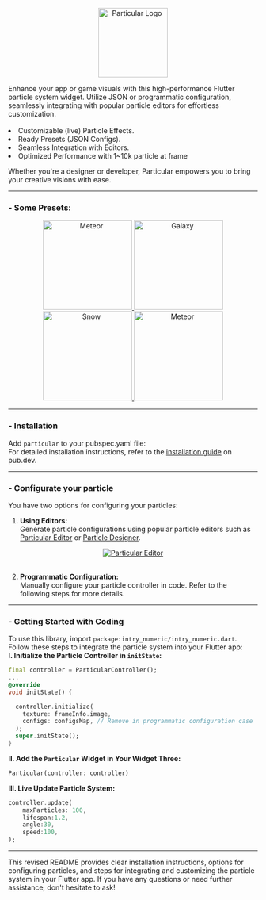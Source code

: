 <p align="center">
<img src="https://github.com/manjav/particular/raw/main/repo_files/logo.png" alt="Particular Logo" width="140" />
</p>
Enhance your app or game visuals with this high-performance Flutter particle system widget. Utilize JSON or programmatic configuration, seamlessly integrating with popular particle editors for effortless customization.  
<br>
<br>
<li>Customizable (live) Particle Effects.
<li>Ready Presets (JSON Configs).
<li>Seamless Integration with Editors.
<li>Optimized Performance with 1~10k particle at frame

Whether you're a designer or developer, Particular empowers you to bring your creative visions with ease.

---

### - Some Presets:

<a href="https://github.com/manjav/particular/raw/main/example/assets">
<p float="left" align="center">
   <img width="180" src="https://github.com/manjav/particular/raw/main/repo_files/example_meteor.gif" alt="Meteor">
   <img width="180" src="https://github.com/manjav/particular/raw/main/repo_files/example_galaxy.gif" alt="Galaxy">
   <img width="180" src="https://github.com/manjav/particular/raw/main/repo_files/example_snow.gif" alt="Snow">
   <img width="180" src="https://github.com/manjav/particular/raw/main/repo_files/example_firework.gif" alt="Meteor">
  </table>
</a>

---

### - Installation
Add `particular` to your pubspec.yaml file:  
For detailed installation instructions, refer to the [installation guide](https://pub.dev/packages/particular/install) on pub.dev.
<br>

---

### - Configurate your particle
You have two options for configuring your particles:
1. <b>Using Editors:</b>  
Generate particle configurations using popular particle editors such as [Particular Editor](https://manjav.github.io/particular/editor/web) or [Particle Designer](https://www.71squared.com/particledesigner).

<a href="https://manjav.github.io/particular/editor/web">
<p align="center"><img src="https://github.com/manjav/particular/raw/main/repo_files/editor.gif" alt="Particular Editor" /></p>
</a>
<br>

2. <b>Programmatic Configuration:</b>  
Manually configure your particle controller in code. Refer to the following steps for more details.

---

### - Getting Started with Coding
To use this library, import `package:intry_numeric/intry_numeric.dart`.<br>
Follow these steps to integrate the particle system into your Flutter app:<br>
<b>I. Initialize the Particle Controller in `initState`:</b>
``` dart
final controller = ParticularController();
...
@override
void initState() {

  controller.initialize(
    texture: frameInfo.image,
    configs: configsMap, // Remove in programmatic configuration case
  );
  super.initState();
}
```
<b>II. Add the `Particular` Widget in Your Widget Three:</b>
``` dart
Particular(controller: controller)
```

<b>III. Live Update Particle System:</b>
``` dart
controller.update(
    maxParticles: 100,
    lifespan:1.2,
    angle:30,
    speed:100,
);
```

---

This revised README provides clear installation instructions, options for configuring particles, and steps for integrating and customizing the particle system in your Flutter app. If you have any questions or need further assistance, don't hesitate to ask!